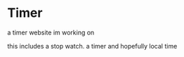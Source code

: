 # Timer
a timer website im working on

this includes a stop watch. a timer
and hopefully local time

